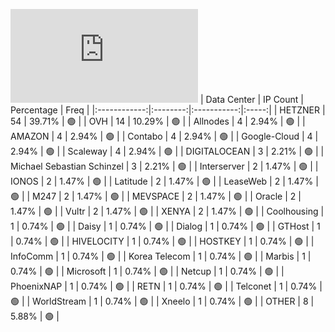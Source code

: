 ![Diagramm](https://github.com/111STAVR111/props/blob/main/Celestia/Testnet/Decentralization/1/README.md)
| Data Center | IP Count | Percentage | Freq |
|:------------:|:--------:|:-----------:|:-----:|
| HETZNER | 54 | 39.71% | 🟢 |
| OVH | 14 | 10.29% | 🟢 |
| Allnodes | 4 | 2.94% | 🟢 |
| AMAZON | 4 | 2.94% | 🟢 |
| Contabo | 4 | 2.94% | 🟢 |
| Google-Cloud | 4 | 2.94% | 🟢 |
| Scaleway | 4 | 2.94% | 🟢 |
| DIGITALOCEAN | 3 | 2.21% | 🟢 |
| Michael Sebastian Schinzel | 3 | 2.21% | 🟢 |
| Interserver | 2 | 1.47% | 🟢 |
| IONOS | 2 | 1.47% | 🟢 |
| Latitude | 2 | 1.47% | 🟢 |
| LeaseWeb | 2 | 1.47% | 🟢 |
| M247 | 2 | 1.47% | 🟢 |
| MEVSPACE | 2 | 1.47% | 🟢 |
| Oracle | 2 | 1.47% | 🟢 |
| Vultr | 2 | 1.47% | 🟢 |
| XENYA | 2 | 1.47% | 🟢 |
| Coolhousing | 1 | 0.74% | 🟢 |
| Daisy | 1 | 0.74% | 🟢 |
| Dialog | 1 | 0.74% | 🟢 |
| GTHost | 1 | 0.74% | 🟢 |
| HIVELOCITY | 1 | 0.74% | 🟢 |
| HOSTKEY | 1 | 0.74% | 🟢 |
| InfoComm | 1 | 0.74% | 🟢 |
| Korea Telecom | 1 | 0.74% | 🟢 |
| Marbis | 1 | 0.74% | 🟢 |
| Microsoft | 1 | 0.74% | 🟢 |
| Netcup | 1 | 0.74% | 🟢 |
| PhoenixNAP | 1 | 0.74% | 🟢 |
| RETN | 1 | 0.74% | 🟢 |
| Telconet | 1 | 0.74% | 🟢 |
| WorldStream | 1 | 0.74% | 🟢 |
| Xneelo | 1 | 0.74% | 🟢 |
| OTHER | 8 | 5.88% | 🟢 |